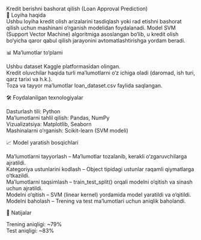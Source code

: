 Kredit berishni bashorat qilish (Loan Approval Prediction)    
📌 Loyiha haqida  
Ushbu loyiha kredit olish arizalarini tasdiqlash yoki rad etishni bashorat qilish uchun mashinani o‘rganish modelidan foydalanadi.   Model SVM (Support Vector Machine) algoritmiga asoslangan bo‘lib, u kredit olish bo‘yicha qaror qabul qilish jarayonini avtomatlashtirishga yordam beradi.  
    
📊 Ma’lumotlar to‘plami  
    
Ushbu dataset Kaggle platformasidan olingan.  
Kredit oluvchilar haqida turli ma’lumotlarni o‘z ichiga oladi (daromad, ish turi, qarz tarixi va h.k.).  
Toza va tayyor ma’lumotlar loan_dataset.csv faylida saqlangan.   
    
🛠 Foydalanilgan texnologiyalar  
  
Dasturlash tili: Python  
Ma’lumotlarni tahlil qilish: Pandas, NumPy  
Vizualizatsiya: Matplotlib, Seaborn  
Mashinalarni o‘rganish: Scikit-learn (SVM modeli)  
    
📈 Model yaratish bosqichlari  
  
Ma’lumotlarni tayyorlash – Ma’lumotlar tozalanib, kerakli o‘zgaruvchilarga ajratildi.  
Kategoriya ustunlarini kodlash – Object tipidagi ustunlar raqamli qiymatlarga o‘tkazildi.  
Ma’lumotlarni taqsimlash – train_test_split() orqali modelni o‘qitish va sinash uchun ajratildi.  
Modelni o‘qitish – SVM (linear kernel) yordamida model yaratildi va o‘qitildi.  
Modelni baholash – Trening va test ma’lumotlari uchun aniqlik baholandi.  
    
🎯 Natijalar   

Trening aniqligi: ~79%  
Test aniqligi: ~83%  
